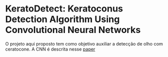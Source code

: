 # KeratoDetect: Keratoconus Detection Algorithm Using Convolutional Neural Networks
O projeto aqui proposto tem como objetivo auxiliar a detecção de olho com ceratocone.
A CNN é descrita nesse [paper ](https://www.hindawi.com/journals/cin/2019/8162567/)
